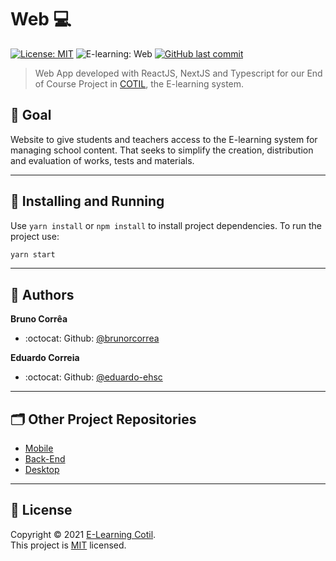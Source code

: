 # Web 💻

[![License: MIT](https://img.shields.io/badge/License-MIT-009418.svg)](./LICENSE)
![E-learning: Web](https://img.shields.io/badge/E--learning-Web-009418)
[![GitHub last commit](https://img.shields.io/github/last-commit/E-Learning-Cotil/Web?color=009418)](https://github.com/E-Learning-Cotil/Web/commits/main)

> Web App developed with ReactJS, NextJS and Typescript for our End of Course Project in [COTIL](https://www.cotil.unicamp.br/), the E-learning system.

## :dart: Goal

Website to give students and teachers access to the E-learning system for managing school content. That seeks to simplify the creation, distribution and evaluation of works, tests and materials.

---

## :rocket: Installing and Running

Use `yarn install` or `npm install` to install project dependencies.
To run the project use:

```sh
yarn start
```

---

## :busts_in_silhouette: Authors

**Bruno Corrêa**

- :octocat: Github: [@brunorcorrea](https://github.com/brunorcorrea)

**Eduardo Correia**

- :octocat: Github: [@eduardo-ehsc](https://github.com/eduardo-ehsc)

---

## :card_index_dividers: Other Project Repositories

- [Mobile](https://github.com/E-Learning-Cotil/Mobile)
- [Back-End](https://github.com/E-Learning-Cotil/Back-End)
- [Desktop](https://github.com/E-Learning-Cotil/Desktop)

---

## :page_with_curl: License

Copyright © 2021 [E-Learning Cotil](https://github.com/E-Learning-Cotil).<br />
This project is [MIT](./LICENSE) licensed.
